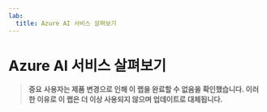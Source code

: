 ```yaml
---
lab:
  title: Azure AI 서비스 살펴보기
---
```


# Azure AI 서비스 살펴보기

> **중요**
> **사용자는 제품 변경으로 인해 이 랩을 완료할 수 없음을 확인했습니다. 이러한 이유로 이 랩은 더 이상 사용되지 않으며 업데이트로 대체됩니다.**

